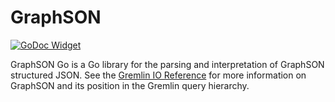 # GraphSON

[![GoDoc Widget]][GoDoc]

GraphSON Go is a Go library for the parsing and interpretation of GraphSON structured JSON. See the [Gremlin IO Reference](http://tinkerpop.apache.org/docs/3.4.2/dev/io/#graphson) for more information on GraphSON and its position in the Gremlin query hierarchy. 

[GoDoc]: https://godoc.org/github.com/DnOberon/graphson
[GoDoc Widget]: https://godoc.org/github.com/DnOberon/graphson?status.svg

